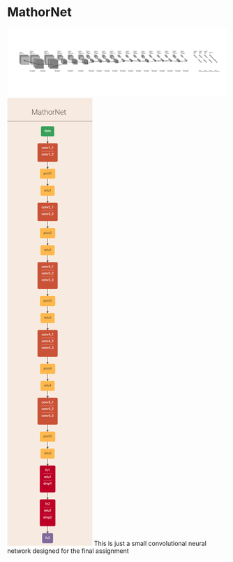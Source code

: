 # MathorNet
![](https://github.com/mathors/MathorNet/blob/master/MathorNet_fig.png)
![](https://github.com/mathors/MathorNet/blob/master/2019-06-09_192739.png)
This is just a small convolutional neural network designed for the final assignment
